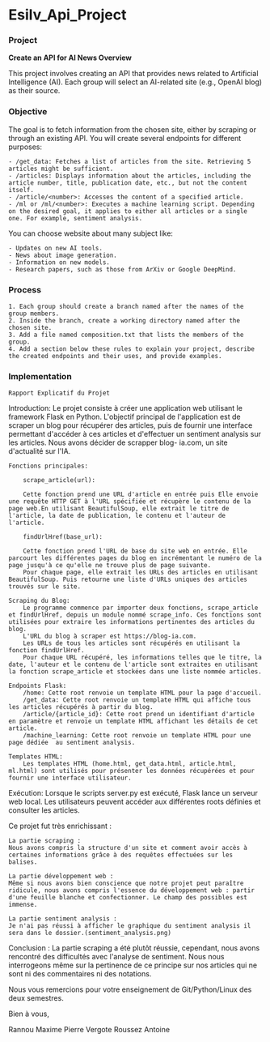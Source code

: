 # Esilv_Api_Project

### Project
**Create an API for AI News Overview**

This project involves creating an API that provides news related to Artificial Intelligence (AI). Each group will select an AI-related site (e.g., OpenAI blog) as their source.

### Objective

The goal is to fetch information from the chosen site, either by scraping or through an existing API. You will create several endpoints for different purposes:

    - /get_data: Fetches a list of articles from the site. Retrieving 5 articles might be sufficient.
    - /articles: Displays information about the articles, including the article number, title, publication date, etc., but not the content itself.
    - /article/<number>: Accesses the content of a specified article.
    - /ml or /ml/<number>: Executes a machine learning script. Depending on the desired goal, it applies to either all articles or a single one. For example, sentiment analysis.

You can choose website about many subject like:

    - Updates on new AI tools.
    - News about image generation.
    - Information on new models.
    - Research papers, such as those from ArXiv or Google DeepMind.

### Process

    1. Each group should create a branch named after the names of the group members.
    2. Inside the branch, create a working directory named after the chosen site.
    3. Add a file named composition.txt that lists the members of the group.
    4. Add a section below these rules to explain your project, describe the created endpoints and their uses, and provide examples.

### Implementation

    Rapport Explicatif du Projet

Introduction:
Le projet consiste à créer une application web utilisant le framework Flask en Python. L'objectif principal de l'application est de scraper un blog  pour récupérer des articles, puis de fournir une interface permettant d'accéder à ces articles et d'effectuer un sentiment analysis sur les articles.
Nous avons décider de scrapper  blog- ia.com, un site d'actualité sur l'IA.



    Fonctions principales:

        scrape_article(url):

        Cette fonction prend une URL d'article en entrée puis Elle envoie une requête HTTP GET à l'URL spécifiée et récupère le contenu de la page web.En utilisant BeautifulSoup, elle extrait le titre de l'article, la date de publication, le contenu et l'auteur de l'article.

        findUrlHref(base_url):

        Cette fonction prend l'URL de base du site web en entrée. Elle parcourt les différentes pages du blog en incrémentant le numéro de la page jusqu'à ce qu'elle ne trouve plus de page suivante.
        Pour chaque page, elle extrait les URLs des articles en utilisant BeautifulSoup. Puis retourne une liste d'URLs uniques des articles trouvés sur le site.

    Scraping du Blog:
        Le programme commence par importer deux fonctions, scrape_article et findUrlHref, depuis un module nommé scrape_info. Ces fonctions sont utilisées pour extraire les informations pertinentes des articles du blog.
        L'URL du blog à scraper est https://blog-ia.com.
        Les URLs de tous les articles sont récupérés en utilisant la fonction findUrlHref.
        Pour chaque URL récupéré, les informations telles que le titre, la date, l'auteur et le contenu de l'article sont extraites en utilisant la fonction scrape_article et stockées dans une liste nommée articles.

    Endpoints Flask:
        /home: Cette root renvoie un template HTML pour la page d'accueil.
        /get_data: Cette root renvoie un template HTML qui affiche tous les articles récupérés à partir du blog.
        /article/{article_id}: Cette root prend un identifiant d'article en paramètre et renvoie un template HTML affichant les détails de cet article.
        /machine_learning: Cette root renvoie un template HTML pour une page dédiée  au sentiment analysis.

    Templates HTML:
        Les templates HTML (home.html, get_data.html, article.html, ml.html) sont utilisés pour présenter les données récupérées et pour fournir une interface utilisateur.

Exécution:
Lorsque le scripts server.py est exécuté, Flask lance un serveur web local. Les utilisateurs peuvent accéder aux différentes roots définies et consulter les articles. 

Ce projet fut très enrichissant :

    La partie scraping :
    Nous avons compris la structure d'un site et comment avoir accès à certaines informations grâce à des requêtes effectuées sur les balises.

    La partie développement web :
    Même si nous avons bien conscience que notre projet peut paraître ridicule, nous avons compris l'essence du développement web : partir d'une feuille blanche et confectionner. Le champ des possibles est immense.

    La partie sentiment analysis :
    Je n'ai pas réussi à afficher le graphique du sentiment analysis il sera dans le dossier.(sentiment_analysis.png)

Conclusion : La partie scraping a été plutôt réussie, cependant, nous avons rencontré des difficultés avec l'analyse de sentiment. Nous nous interrogeons même sur la pertinence de ce principe sur nos articles qui ne sont ni des commentaires ni des notations.

Nous vous remercions pour votre enseignement de Git/Python/Linux des deux semestres.

Bien à vous,

 Rannou Maxime
 Pierre Vergote
 Roussez Antoine